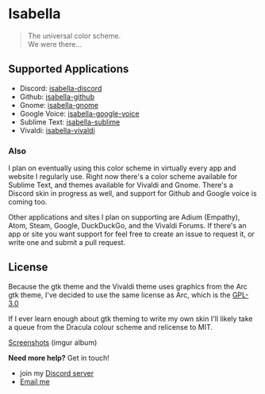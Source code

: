 # Isabella
> The universal color scheme.  
> We were there...

## Supported Applications
- Discord: [isabella-discord](https://github.com/isabella-theme/isabella-discord)
- Github: [isabella-github](https://github.com/isabella-theme/isabella-github)
- Gnome: [isabella-gnome](https://github.com/isabella-theme/isabella-sublime)
- Google Voice: [isabella-google-voice](https://github.com/isabella-theme/isabella-google-voice)
- Sublime Text: [isabella-sublime](https://github.com/isabella-theme/isabella-sublime)
- Vivaldi: [isabella-vivaldi](https://github.com/isabella-theme/isabella-vivaldi)

### Also

I plan on eventually using this color scheme in virtually every app and website I regularly use. Right now there's a color scheme available for Sublime Text, and themes available for Vivaldi and Gnome. There's a Discord skin in progress as well, and support for Github and Google voice is coming too.

Other applications and sites I plan on supporting are Adium (Empathy), Atom, Steam, Google, DuckDuckGo, and the Vivaldi Forums. If there's an app or site you want support for feel free to create an issue to request it, or write one and submit a pull request.

## License
Because the gtk theme and the Vivaldi theme uses graphics from the Arc gtk theme, I've decided to use the same license as Arc, which is the [GPL-3.0](./LICENSE)

If I ever learn enough about gtk theming to write my own skin I'll likely take a queue from the Dracula colour scheme and relicense to MIT.

[Screenshots](https://imgur.com/a/p7yC7B7) (imgur album)

**Need more help?** Get in touch!
- join my [Discord server](https://discord.gg/ZfDP2ZV)
- [Email me](mailto:jontiamac@gmail.com)

